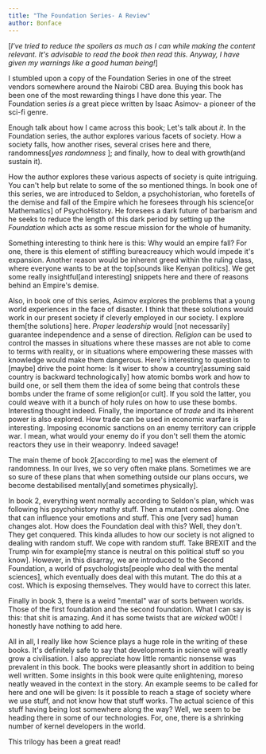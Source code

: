 ```yaml
---
title: "The Foundation Series- A Review"
author: Bonface
---
```

[_I've tried to reduce the spoilers as much as I can while making the content relevant. It's advisable to read the book then read this. Anyway, I have given my warnings like a good human being!_]

I stumbled upon a copy of the Foundation Series in one of the street vendors somewhere around the Nairobi CBD area. Buying this book has been one of the most rewarding things I have done this year. The Foundation series *is* a great piece written by Isaac Asimov- a pioneer of the sci-fi genre.

Enough talk about how I came across this book; Let's talk about _it_. In the Foundation series, the author explores various facets of society. How a society falls, how another rises, several crises here and there, randomness[_yes randomness_ 
]; and finally, how to deal with growth(and sustain it).

How the author explores these various aspects of society is quite intriguing. You can't help but relate to some of the so mentioned things. In book one of this series, we are introduced to Seldon, a psychohistorian, who foretells of the demise and fall of the Empire which he foresees through his science[or Mathematics] of PsychoHistory. He foresees a dark future of barbarism and he seeks to reduce the length of this dark period by setting up the _Foundation_ which acts as some rescue mission for the whole of humanity. 

Something interesting to think here is this: Why would an empire fall? For one, there is this element of stiffling bureacreaucy which would impede it's expansion. Another reason would be inherent greed within the ruling class, where everyone wants to be at the top[sounds like Kenyan politics]. We get some really insightful[and interesting] snippets here and there of reasons behind an Empire's demise.

Also, in book one of this series, Asimov explores the problems that a young world experiences in the face of disaster. I think that these solutions would work in our present society if cleverly employed in our society. I explore them[the solutions] here. _Proper leadership_ would [not necessarily] guarantee independence and a sense of direction. _Religion_ can be used to control the masses in situations where these masses are not able to come to terms with reality, or in situations where empowering these masses with knowledge would make them dangerous. Here's interesting to question to [maybe] drive the point home: Is it wiser to show a country[assuming said country is backward technologically] how atomic bombs work and how to build one, or sell them them the idea of some being that controls these bombs under the frame of some religion[or cult]. If you sold the latter, you could weave with it a bunch of holy rules on how to use these bombs. Interesting thought indeed. Finally, the importance of _trade_ and its inherent power is also explored. How trade can be used in economic warfare is interesting. Imposing economic sanctions on an enemy territory can cripple war. I mean, what would your enemy do if you don't sell them the atomic reactors they use in their weaponry. Indeed savage!

The main theme of book 2[according to me] was the element of randomness. In our lives, we so very often make plans. Sometimes we are so sure of these plans that when something outside our plans occurs, we become destabilised mentally[and sometimes physically]. 

In book 2, everything went normally according to Seldon's plan, which was following his psychohistory mathy stuff. Then a mutant comes along. One that can influence your emotions and stuff. This one [very sad] human changes alot. How does the Foundation deal with this? Well, they don't. They get conquered. This kinda alludes to how our society is not aligned to dealing with random stuff. We cope with random stuff. Take BREXIT and the Trump win for example[my stance is neutral on this political stuff so you know]. However, in this disarray, we are introduced to the Second Foundation, a world of psychologists[people who deal with the mental sciences], which eventually does deal with this mutant. The do this at a cost. Which is exposing themselves. They would have to correct this later.

Finally in book 3, there is a weird "mental" war of sorts between worlds. Those of the first foundation and the second foundation. What I can say is this: that shit is amazing. And it has some twists that are _wicked_ w00t! I honestly have nothing to add here. 

All in all, I really like how Science plays a huge role in the writing of these books. It's definitely safe to say that developments in science will greatly grow a civilisation. I also appreciate how little romantic nonsense was prevalent in this book. The books were pleasantly short in addition to being well written. Some insights in this book were quite enlightening, moreso neatly weaved in the context in the story. An example seems to be called for here and one will be given: Is it possible to reach a stage of society where we use stuff, and not know how that stuff works. The actual science of this stuff having being lost somewhere along the way? Well, we seem to be heading there in some of our technologies. For, one, there is a shrinking number of kernel developers in the world.

This trilogy has been a great read!

